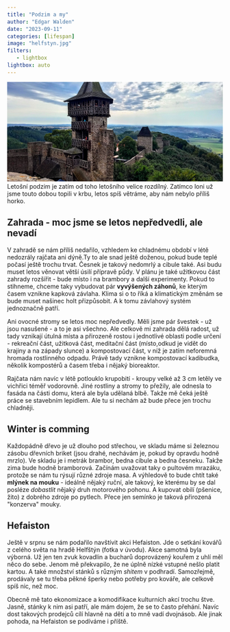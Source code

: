 ```yaml
---
title: "Podzim a my"
author: "Edgar Walden"
date: "2023-09-11"
categories: [lifespan]
image: "helfstyn.jpg"
filters:
   - lightbox
lightbox: auto
---
```

![Hrad Helfštýn](helfstyn.jpg)
Letošní podzim je zatím od toho letošního velice rozdílný. Zatímco loni už jsme touto dobou topili v krbu, letos spíš větráme, aby nám nebylo příliš horko.

## Zahrada - moc jsme se letos nepředvedli, ale nevadí

V zahradě se nám příliš nedařilo, vzhledem ke chladnému období v létě nedozrály rajčata ani dýně.Ty to ale snad ještě doženou, pokud bude teplé počasí ještě trochu trvat. Česnek je takový nedomrlý a cibule také. Asi budu muset letos věnovat větší úsilí přípravě půdy. V plánu je také užitkovou část zahrady rozšířit - bude místo i na brambory a další experimenty. Pokud to stihneme, chceme taky vybudovat pár **vyvýšených záhonů**, ke kterým časem vznikne kapková závlaha. Klima si o to říká a klimatickým změnám se bude muset našinec holt přizpůsobit. A k tomu závlahový systém jednoznačně patří.

Ani ovocné stromy se letos moc nepředvedly. Měli jsme pár švestek - už jsou nasušené - a to je asi všechno. Ale celkově mi zahrada dělá radost, už tady vznikají útulná místa a přirozeně rostou i jednotlivé oblasti podle určení - rekreační část, užitková část, meditační část (místo,odkud je vidět do krajiny a na západy slunce) a kompostovací část, v níž je zatím neforemná hromada rostlinného odpadu. Právě tady vznikne kompostovací kadibudka, několik kompostérů a časem třeba i nějaký bioreaktor.

Rajčata nám navíc v létě potlouklo krupobití - kroupy velké až 3 cm letěly ve vichřici téměř vodorovně. Jiné rostliny a stromy to přežily, ale odnesla to fasáda na části domu, která ale byla udělaná blbě. Takže mě čeká ještě práce se stavebním lepidlem. Ale tu si nechám až bude přece jen trochu chladněji.

## Winter is comming

Každopádně dřevo je už dlouho pod střechou, ve skladu máme si železnou zásobu dřevních briket (jsou drahé, nechávám je, pokud by opravdu hodně mrzlo). Ve skladu je i metrák brambor, bedna cibule a bedna česneku. Takže zima bude hodně bramborová. Začínám uvažovat taky o pultovém mrazáku, protože se nám tu rýsují různé zdroje masa. A výhledově to bude chtít také **mlýnek na mouku** - ideálně nějaký ruční, ale takový, ke kterému by se dal posléze *dobastlit* nějaký druh motorového pohonu. A kupovat obilí (pšenice, žito) z dobrého zdroje po pytlech. Přece jen semínko je taková přirozená "konzerva" mouky.

## Hefaiston

Ještě v srpnu se nám podařilo navštívit akci Hefaiston. Jde o setkání kovářů z celého světa na hradě Helfštýn (fotka v úvodu). Akce samotná byla výborná. Už jen ten zvuk kovadlin a bucharů  doprovázený kouřem z uhlí měl něco do sebe. Jenom mě překvapilo, že ne úplně nízké vstupné nešlo platit kartou. A také množství stánků s různým *shitem* v podhradí. Samozřejmě, prodávaly se tu třeba pěkné šperky nebo potřeby pro kováře, ale celkově spíš nic, než moc. 

Obecně mě tato ekonomizace a komodifikace kulturních akcí trochu štve. Jasně, stánky k nim asi patří, ale mám dojem, že se to často přehání. Navíc dost takových prodejců cílí hlavně na děti a to mně vadí dvojnásob. Ale jinak pohoda, na Hefaiston se podíváme i příště.
